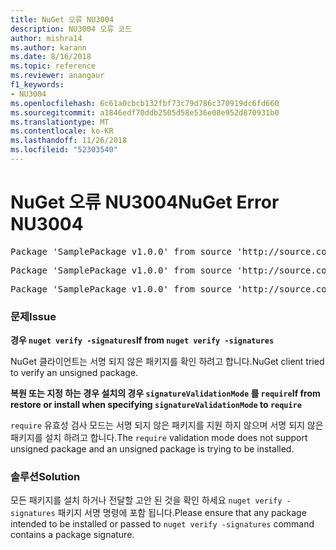 ```yaml
---
title: NuGet 오류 NU3004
description: NU3004 오류 코드
author: mishra14
ms.author: karann
ms.date: 8/16/2018
ms.topic: reference
ms.reviewer: anangaur
f1_keywords:
- NU3004
ms.openlocfilehash: 6c61a0cbcb132fbf73c79d786c370919dc6fd660
ms.sourcegitcommit: a1846edf70ddb2505d58e536e08e952d870931b0
ms.translationtype: MT
ms.contentlocale: ko-KR
ms.lasthandoff: 11/26/2018
ms.locfileid: "52303540"
---
```

# <a name="nuget-error-nu3004"></a><span data-ttu-id="b65b1-103">NuGet 오류 NU3004</span><span class="sxs-lookup"><span data-stu-id="b65b1-103">NuGet Error NU3004</span></span>

<pre>Package 'SamplePackage v1.0.0' from source 'http://source.com/index.json': The package is not signed.</pre>
<pre>Package 'SamplePackage v1.0.0' from source 'http://source.com/index.json': signatureValidationMode is set to require, so packages are allowed only if signed by trusted signers; however, this package is unsigned.</pre>
<pre>Package 'SamplePackage v1.0.0' from source 'http://source.com/index.json': This repository indicated that all its packages are repository signed; however, this package is unsigned.</pre>

### <a name="issue"></a><span data-ttu-id="b65b1-104">문제</span><span class="sxs-lookup"><span data-stu-id="b65b1-104">Issue</span></span>

<span data-ttu-id="b65b1-105">**경우 `nuget verify -signatures`**</span><span class="sxs-lookup"><span data-stu-id="b65b1-105">**If from `nuget verify -signatures`**</span></span>

<span data-ttu-id="b65b1-106">NuGet 클라이언트는 서명 되지 않은 패키지를 확인 하려고 합니다.</span><span class="sxs-lookup"><span data-stu-id="b65b1-106">NuGet client tried to verify an unsigned package.</span></span>

<span data-ttu-id="b65b1-107">**복원 또는 지정 하는 경우 설치의 경우 `signatureValidationMode` 를 `require`**</span><span class="sxs-lookup"><span data-stu-id="b65b1-107">**If from restore or install when specifying `signatureValidationMode` to `require`**</span></span>

<span data-ttu-id="b65b1-108">`require` 유효성 검사 모드는 서명 되지 않은 패키지를 지원 하지 않으며 서명 되지 않은 패키지를 설치 하려고 합니다.</span><span class="sxs-lookup"><span data-stu-id="b65b1-108">The `require` validation mode does not support unsigned package and an unsigned package is trying to be installed.</span></span>

### <a name="solution"></a><span data-ttu-id="b65b1-109">솔루션</span><span class="sxs-lookup"><span data-stu-id="b65b1-109">Solution</span></span>

<span data-ttu-id="b65b1-110">모든 패키지를 설치 하거나 전달할 고안 된 것을 확인 하세요 `nuget verify -signatures` 패키지 서명 명령에 포함 됩니다.</span><span class="sxs-lookup"><span data-stu-id="b65b1-110">Please ensure that any package intended to be installed or passed to `nuget verify -signatures` command contains a package signature.</span></span>
